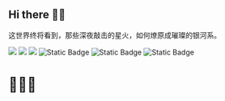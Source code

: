 ## Hi there 👋😄
这世界终将看到，那些深夜敲击的星火，如何燎原成璀璨的银河系。


<span > <img src="https://img.shields.io/badge/-HTML5-E34F26?style=flat-square&logo=html5&logoColor=white" /> <img src="https://img.shields.io/badge/-CSS3-1572B6?style=flat-square&logo=css3" /> <img src="https://img.shields.io/badge/-JavaScript-oringe?style=flat-square&logo=javascript" /> 
<img alt="Static Badge" src="https://img.shields.io/badge/ROS-blue">
<img alt="Static Badge" src="https://img.shields.io/badge/C%2B%2B-red">
<img alt="Static Badge" src="https://img.shields.io/badge/Python-blue">
</span>
# 👯🔭😄
<!--
**YinTao22/YinTao22** is a ✨ _special_ ✨ repository because its `README.md` (this file) appears on your GitHub profile.

Here are some ideas to get you started:

- 🔭 I’m currently working on ...
- 🌱 I’m currently learning ...
- 👯 I’m looking to collaborate on ...
- 🤔 I’m looking for help with ...
- 💬 Ask me about ...
- 📫 How to reach me: ...
- 😄 Pronouns: ...
- ⚡ Fun fact: ...
-->
